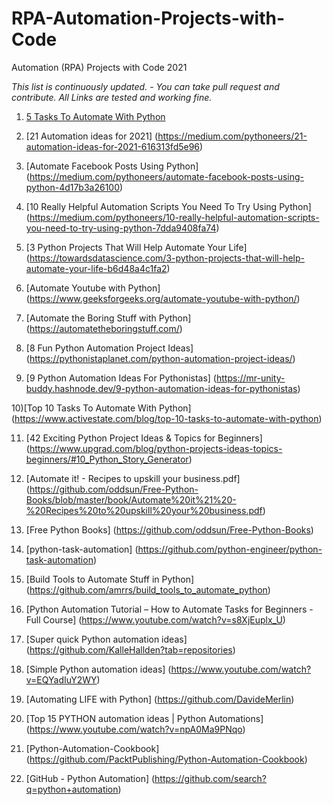 # RPA-Automation-Projects-with-Code
Automation (RPA) Projects with Code 2021

*This list is continuously updated. - You can take pull request and contribute. All Links are tested and working fine.*

1) [5 Tasks To Automate With Python](https://medium.com/robotacademy/5-tasks-to-automate-with-python-e7146996f3)

2) [21 Automation ideas for 2021] (https://medium.com/pythoneers/21-automation-ideas-for-2021-616313fd5e96)

3) [Automate Facebook Posts Using Python] (https://medium.com/pythoneers/automate-facebook-posts-using-python-4d17b3a26100)

4) [10 Really Helpful Automation Scripts You Need To Try Using Python] (https://medium.com/pythoneers/10-really-helpful-automation-scripts-you-need-to-try-using-python-7dda9408fa74)

5) [3 Python Projects That Will Help Automate Your Life] (https://towardsdatascience.com/3-python-projects-that-will-help-automate-your-life-b6d48a4c1fa2)

6) [Automate Youtube with Python] (https://www.geeksforgeeks.org/automate-youtube-with-python/)

7) [Automate the Boring Stuff with Python] (https://automatetheboringstuff.com/)

8) [8 Fun Python Automation Project Ideas] (https://pythonistaplanet.com/python-automation-project-ideas/)

9) [9 Python Automation Ideas For Pythonistas] (https://mr-unity-buddy.hashnode.dev/9-python-automation-ideas-for-pythonistas)

10)[Top 10 Tasks To Automate With Python] (https://www.activestate.com/blog/top-10-tasks-to-automate-with-python)

11) [42 Exciting Python Project Ideas & Topics for Beginners] (https://www.upgrad.com/blog/python-projects-ideas-topics-beginners/#10_Python_Story_Generator)

12) [Automate it! - Recipes to upskill your business.pdf] (https://github.com/oddsun/Free-Python-Books/blob/master/book/Automate%20it%21%20-%20Recipes%20to%20upskill%20your%20business.pdf)

13) [Free Python Books] (https://github.com/oddsun/Free-Python-Books)

14) [python-task-automation] (https://github.com/python-engineer/python-task-automation)

15) [Build Tools to Automate Stuff in Python] (https://github.com/amrrs/build_tools_to_automate_python)

16) [Python Automation Tutorial – How to Automate Tasks for Beginners - Full Course] (https://www.youtube.com/watch?v=s8XjEuplx_U)

17) [Super quick Python automation ideas] (https://github.com/KalleHallden?tab=repositories)

18) [Simple Python automation ideas] (https://www.youtube.com/watch?v=EQYadIuY2WY)

19) [Automating LIFE with Python] (https://github.com/DavideMerlin)

20) [Top 15 PYTHON automation ideas | Python Automations] (https://www.youtube.com/watch?v=npA0Ma9PNqo)

21) [Python-Automation-Cookbook] (https://github.com/PacktPublishing/Python-Automation-Cookbook)

22) [GitHub - Python Automation] (https://github.com/search?q=python+automation)